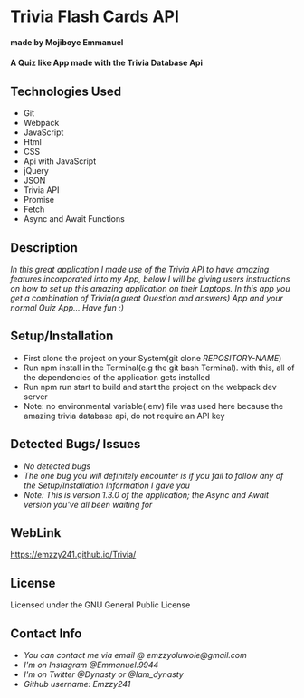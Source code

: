 # Trivia Flash Cards API
#### made by Mojiboye Emmanuel

#### A Quiz like App made with the Trivia Database Api

## Technologies Used
* Git
* Webpack
* JavaScript
* Html
* CSS
* Api with JavaScript
* jQuery
* JSON
* Trivia API
* Promise
* Fetch
* Async and Await Functions

## Description
_In this great application I made use of the Trivia API to have amazing features incorporated into my App, below I will be giving users instructions on how to set up this amazing application on their Laptops. In this app you get a combination of Trivia(a great Question and answers) App and your normal Quiz App... Have fun :)_

## Setup/Installation
* First clone the project on your System(git clone _REPOSITORY-NAME_)
* Run npm install in the Terminal(e.g the git bash Terminal). with this, all of the dependencies of the application gets installed
* Run npm run start to build and start the project on the webpack dev server
* Note: no environmental variable(.env) file was used here because the amazing trivia database api, do not require an API key

## Detected Bugs/ Issues
* _No detected bugs_
* _The one bug you will definitely encounter is if you fail to follow any of the Setup/Installation Information I gave you_
* _Note: This is version 1.3.0 of the application; the Async and Await version you've all been waiting for_

## WebLink
https://emzzy241.github.io/Trivia/

## License
Licensed under the GNU General Public License

## Contact Info
* _You can contact me via email @ emzzyoluwole@gmail.com_
* _I'm on Instagram @Emmanuel.9944_
* _I'm on Twitter @Dynasty or @Iam_dynasty_
* _Github username: Emzzy241_